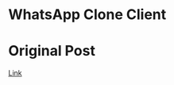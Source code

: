 # WhatsApp Clone Client

# Original Post
<a href = 'https://www.tortilla.academy/Urigo/WhatsApp-Clone-Tutorial/master/next/step/1'>Link</a>